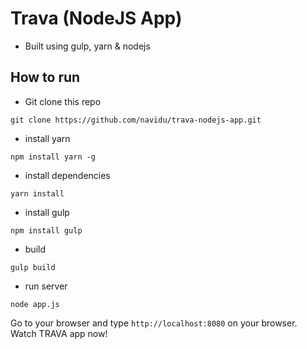 # Trava (NodeJS App)
- Built using gulp, yarn & nodejs

## How to run
- Git clone this repo
```shell
git clone https://github.com/navidu/trava-nodejs-app.git
```
- install yarn
```shell
npm install yarn -g
```
- install dependencies
```shell
yarn install
```
- install gulp
```shell
npm install gulp
```
- build
```shell
gulp build
```
- run server
```shell
node app.js
```

Go to your browser and type `http://localhost:8080` on your browser. Watch TRAVA app now!
